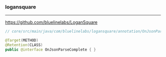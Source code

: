 ### logansquare
---
https://github.com/bluelinelabs/LoganSquare

```java
// core/src/main/java/com/bluelinelabs/logansquare/annotation/OnJsonParseComplete.java

@Target(METHOD)
@Retention(CLASS)
public @interface OnJsonParseComplete { }

```

```
```

```
```


